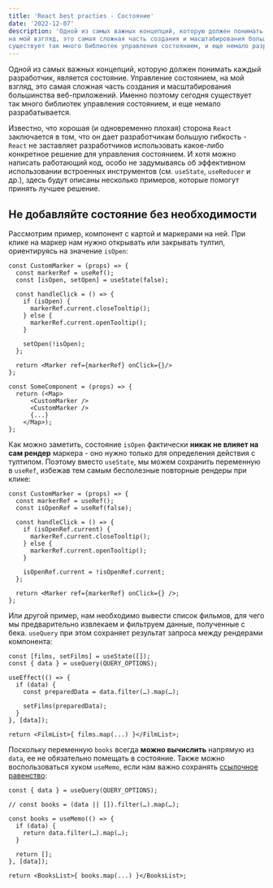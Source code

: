 ```yaml
---
title: 'React best practies - Состояние'
date: '2022-12-07'
description: 'Одной из самых важных концепций, которую должен понимать каждый разработчик, является состояние. Управление состоянием,
на мой взгляд, это самая сложная часть создания и масштабирования большинства веб-приложений. Именно поэтому сегодня
существует так много библиотек управления состоянием, и еще немало разрабатывается.'
---
```


Одной из самых важных концепций, которую должен понимать каждый разработчик, является состояние. Управление состоянием,
на мой взгляд, это самая сложная часть создания и масштабирования большинства веб-приложений. Именно поэтому сегодня
существует так много библиотек управления состоянием, и еще немало разрабатывается.

Известно, что хорошая (и одновременно плохая) сторона `React` заключается в том, что он дает разработчикам большую
гибкость - `React` не заставляет разработчиков использовать какое-либо конкретное решение для управления состоянием. И
хотя можно написать работающий код, особо не задумываясь об эффективном использовании встроенных инструментов (см.
`useState`, `useReducer` и др.), здесь будут описаны несколько примеров, которые помогут принять лучшее решение.

## Не добавляйте состояние без необходимости

Рассмотрим пример, компонент с картой и маркерами на ней. При клике на маркер нам нужно открывать или закрывать тултип,
ориентируясь на значение `isOpen`:

```tsx
const CustomMarker = (props) => {
  const markerRef = useRef();
  const [isOpen, setOpen] = useState(false);

  const handleClick = () => {
    if (isOpen) {
      markerRef.current.closeTooltip();
    } else {
      markerRef.current.openTooltip();
    }

    setOpen(!isOpen);
  };

  return <Marker ref={markerRef} onClick={}/>
};

const SomeComponent = (props) => {
  return (<Map>
      <CustomMarker />
      <CustomMarker />
      {...}
    </Map>);
};
```

Как можно заметить, состояние `isOpen` фактически **никак не влияет на сам рендер** маркера - оно нужно только для
определения действия с тултипом. Поэтому вместо `useState`, мы можем сохранить переменную в `useRef`, избежав тем самым
бесполезные повторные рендеры при клике:

```tsx
const CustomMarker = (props) => {
  const markerRef = useRef();
  const isOpenRef = useRef(false);

  const handleClick = () => {
    if (isOpenRef.current) {
      markerRef.current.closeTooltip();
    } else {
      markerRef.current.openTooltip();
    }

    isOpenRef.current = !isOpenRef.current;
  };

  return <Marker ref={markerRef} onClick={} />;
};
```

Или другой пример, нам необходимо вывести список фильмов, для чего мы предварительно извлекаем и фильтруем данные,
полученные с бека. `useQuery` при этом сохраняет результат запроса между рендерами компонента:

```tsx
const [films, setFilms] = useState([]);
const { data } = useQuery(QUERY_OPTIONS);

useEffect(() => {
  if (data) {
    const preparedData = data.filter(…).map(…);

    setFilms(preparedData);
  }
}, [data]);

return <FilmList>{ films.map(...) }</FilmList>;
```

Поскольку переменную `books` всегда **можно вычислить** напрямую из `data`, ее не обязательно помещать в состояние.
Также можно воспользоваться хуком `useMemo`, если нам важно сохранять
[ссылочное равенство](https://learn.javascript.ru/object-copy#sravnenie-po-ssylke):

```tsx
const { data } = useQuery(QUERY_OPTIONS);

// const books = (data || []).filter(…).map(…);

const books = useMemo(() => {
  if (data) {
    return data.filter(…).map(…);
  }

  return [];
}, [data]);

return <BooksList>{ books.map(...) }</BooksList>;
```
